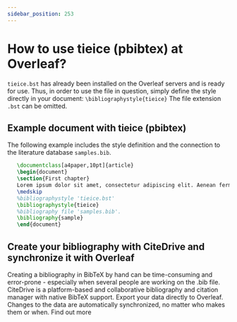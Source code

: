 ```yaml
---
sidebar_position: 253
---
```


# How to use tieice (pbibtex) at Overleaf?
`tieice.bst` has already been installed on the Overleaf servers and is ready for use. Thus, in order to use the file in question, simply define the style directly in your document: `\bibliographystyle{tieice}` The file extension `.bst` can be omitted.

## Example document with tieice (pbibtex)
The following example includes the style definition and the connection to the literature database `samples.bib`.
```tex
   \documentclass[a4paper,10pt]{article}
   \begin{document}
   \section{First chapter}
   Lorem ipsum dolor sit amet, consectetur adipiscing elit. Aenean fermentum justo massa, ut maximus mauris sodales et. Aenean vel elit a erat rhoncus pharetra.
   \medskip
   %bibliographystyle 'tieice.bst'
   \bibliographystyle{tieice}
   %bibliography file 'samples.bib'.
   \bibliography{sample}
   \end{document}
```

## Create your bibliography with CiteDrive and synchronize it with Overleaf
Creating a bibliography in BibTeX by hand can be time-consuming and error-prone - especially when several people are working on the .bib file. CiteDrive is a platform-based and collaborative bibliography and citation manager with native BibTeX support. Export your data directly to Overleaf. Changes to the data are automatically synchronized, no matter who makes them or when. Find out more